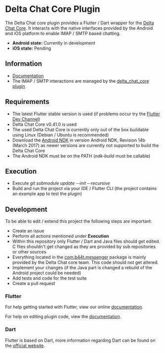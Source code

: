 # Delta Chat Core Plugin

The Delta Chat core plugin provides a Flutter / Dart wrapper for the [Delta Chat Core](https://github.com/deltachat/deltachat-core). 
It interacts with the native interfaces provided by the Android and iOS platform to enable IMAP / SMTP based chatting.

- **Android state:** Currently in development
- **iOS state:** Pending

## Information
- [Documentation](https://confluence-public.open-xchange.com/display/COIPublic/OX+Talk+Mobile+App)
- The IMAP / SMTP interactions are managed by the [delta_chat_core plugin](https://github.com/open-xchange/flutter-deltachat-core)

## Requirements
- The latest Flutter stable version is used (if problems occur try the [Flutter Dev Channel](https://github.com/flutter/flutter/wiki/Flutter-build-release-channels))
- Delta Chat Core v0.41.0 is used
- The used Delta Chat Core is currently only out of the box buildable using Linux (Debian / Ubuntu is recommended)
- Download the [Android NDK](https://developer.android.com/ndk/downloads/older_releases) in version Android NDK, Revision 14b (March 2017) as newer versions are currently not supported to build the Delta Chat Core
- The Android NDK must be on the PATH (*ndk-build* must be callable)

## Execution
- Execute *git submodule update --init --recursive*
- Build and run the project via your IDE / Flutter CLI (the project contains an example app to test the plugin)

## Development
To be able to edit / extend this project the following steps are important:

- Create an issue
- Perform all actions mentioned under **Execution**
- Within this repository only Flutter / Dart and Java files should get edited. C files shouldn't get changed as they are provided by sub repositories or other sources
- Everything located in the [com.b44t.messenger](https://github.com/open-xchange/flutter-deltachat-core/tree/master/android/src/main/java/com/b44t/messenger) package is mainly provided by the Delta Chat core team. This code should not get altered.
- Implement your changes (if the Java part is changed a rebuild of the Android project could be needed)
- Add tests and code for the test suite
- Create a pull request

### Flutter 

For help getting started with Flutter, view our online
[documentation](https://flutter.io/).

For help on editing plugin code, view the [documentation](https://flutter.io/developing-packages/#edit-plugin-package).

### Dart

Flutter is based on Dart, more information regarding Dart can be found on the [official website](https://www.dartlang.org/).
